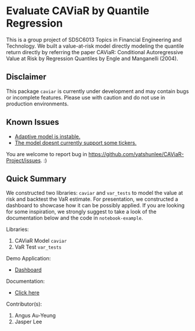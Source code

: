 # Evaluate CAViaR by Quantile Regression
This is a group project of SDSC6013 Topics in Financial Engineering and Technology. We built a value-at-risk model directly modeling the quantile return directly by referring the paper CAViaR: Conditional Autoregressive Value at Risk by Regression Quantiles by Engle and Manganelli (2004).

## Disclaimer
This package `caviar` is currently under development and may contain bugs or incomplete features. Please use with caution and do not use in production environments.

## Known Issues
- [Adaptive model is instable.](https://github.com/yatshunlee/CAViaR-Project/issues/5)
- [The model doesnt currently support some tickers.](https://github.com/yatshunlee/CAViaR-Project/issues/6)

You are welcome to report bug in https://github.com/yatshunlee/CAViaR-Project/issues. :)

## Quick Summary
We constructed two libraries: `caviar` and `var_tests` to model the value at risk and backtest the VaR estimate. For presentation, we constructed a dashboard to showcase how it can be possibly applied. If you are looking for some inspiration, we strongly suggest to take a look of the documentation below and the code in `notebook-example`.

Libraries:
1. CAViaR Model `caviar`
2. VaR Test `var_tests`

Demo Application:
- [Dashboard](https://youtu.be/W-qCPa_voCM)

Documentation:
- [Click here](./doc/README.md)

Contributor(s):
1. Angus Au-Yeung
2. Jasper Lee
